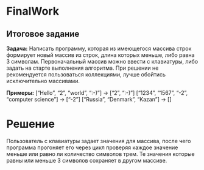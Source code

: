 # FinalWork
## Итоговое задание
__Задача:__ Написать программу, которая из имеющегося массива строк формирует новый массив из строк, длина которых меньше, либо равна 3 символам. Первоначальный массив можно ввести с клавиатуры, либо задать на старте выполнения алгоритма. При решении не рекомендуется пользоваться коллекциями, лучше обойтись исключительно массивами.

__Примеры:__
[“Hello”, “2”, “world”, “:-)”] → [“2”, “:-)”]
[“1234”, “1567”, “-2”, “computer science”] → [“-2”]
[“Russia”, “Denmark”, “Kazan”] → []

# Решение
Пользователь с клавиатуры задает значения для массива, после чего программа прогоняет его через цикл проверяя каждое значение меньше или равно ли количество символов трем. Те значения которые равны или меньше 3 символов сохраняет в другом массиве.